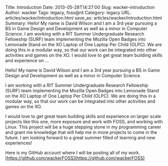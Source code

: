 Title: Introduction
Date: 2013-05-28T14:27:00
Slug: wacker-introduction
Author: wacker
Tags: legacy, foss@rit
Category: legacy
URL: articles/wacker/introduction.html
save_as: articles/wacker/introduction.html
Summary: Hello! My name is David Wilson and I am a 3rd year pursuing a BS in Game Design and Development as well as a minor in Computer Science.  I am working with a RIT Summer Undergraduate Research Fellowship (SURF) team implementing the Mozilla Open Badges into Lemonade Stand on the XO Laptop of One Laptop Per Child (OLPC). We are doing this in a modular way, so that our work can be integrated into other activities and games on the XO.  I would love to get great team building skills and experience on  ... 

Hello! My name is David Wilson and I am a 3rd year pursuing a BS in Game
Design and Development as well as a minor in Computer Science.

I am working with a RIT Summer Undergraduate Research Fellowship (SURF) team
implementing the Mozilla Open Badges into Lemonade Stand on the XO Laptop of
One Laptop Per Child (OLPC). We are doing this in a modular way, so that our
work can be integrated into other activities and games on the XO.

I would love to get great team building skills and experience on larger scale
projects like this one, more exposure and work with FOSS, and working with
Linux. This project will be a huge stepping stone in my programming career and
grant me knowledge that will help me in more projects to come in the future. I
am looking forward to a great summer filled of learning and new experiences!

Here is my GitHub account where I will be posting all of my work.
[https://github.com/wackerFOSS](https://github.com/wackerFOSS)

